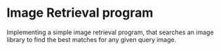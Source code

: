 # Image Retrieval program
Implementing a simple image retrieval program, that searches an image
library to find the best matches for any given query image. 
